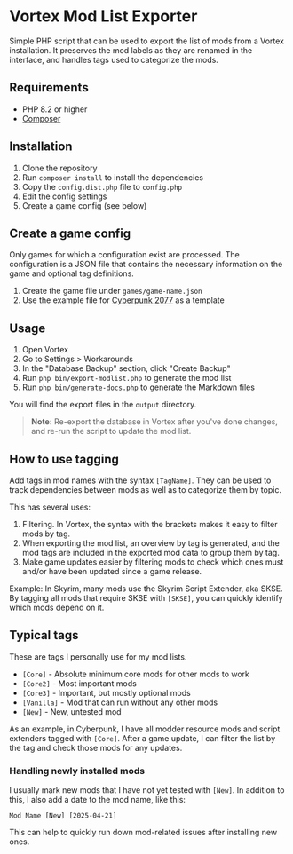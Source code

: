 # Vortex Mod List Exporter

Simple PHP script that can be used to export the list of mods
from a Vortex installation. It preserves the mod labels as they 
are renamed in the interface, and handles tags used to categorize 
the mods.

## Requirements

- PHP 8.2 or higher
- [Composer](https://getcomposer.org) 

## Installation

1. Clone the repository
2. Run `composer install` to install the dependencies
3. Copy the `config.dist.php` file to `config.php`
4. Edit the config settings
5. Create a game config (see below)

## Create a game config

Only games for which a configuration exist are processed.
The configuration is a JSON file that contains the necessary
information on the game and optional tag definitions. 

1. Create the game file under `games/game-name.json`
2. Use the example file for [Cyberpunk 2077](./games/examples/cyberpunk2077.json) as a template

## Usage

1. Open Vortex
2. Go to Settings > Workarounds
3. In the "Database Backup" section, click "Create Backup"
4. Run `php bin/export-modlist.php` to generate the mod list
5. Run `php bin/generate-docs.php` to generate the Markdown files

You will find the export files in the `output` directory.

> **Note:** Re-export the database in Vortex after you've
> done changes, and re-run the script to update the mod list.

## How to use tagging

Add tags in mod names with the syntax `[TagName]`. They can be
used to track dependencies between mods as well as to categorize
them by topic. 

This has several uses:

1. Filtering. In Vortex, the syntax with the brackets makes it
   easy to filter mods by tag. 
2. When exporting the mod list, an overview by tag is generated,
   and the mod tags are included in the exported mod data to
   group them by tag.
3. Make game updates easier by filtering mods to check which ones 
   must and/or have been updated since a game release.

Example: In Skyrim, many mods use the Skyrim Script Extender, aka
SKSE. By tagging all mods that require SKSE with `[SKSE]`, you can
quickly identify which mods depend on it.

## Typical tags

These are tags I personally use for my mod lists. 

- `[Core]` - Absolute minimum core mods for other mods to work
- `[Core2]` - Most important mods 
- `[Core3]` - Important, but mostly optional mods
- `[Vanilla]` - Mod that can run without any other mods
- `[New]` - New, untested mod

As an example, in Cyberpunk, I have all modder resource mods
and script extenders tagged with `[Core]`. After a game update,
I can filter the list by the tag and check those mods for any
updates.

### Handling newly installed mods

I usually mark new mods that I have not yet tested with `[New]`.
In addition to this, I also add a date to the mod name, like this:

`Mod Name [New] [2025-04-21]`

This can help to quickly run down mod-related issues after installing
new ones.

